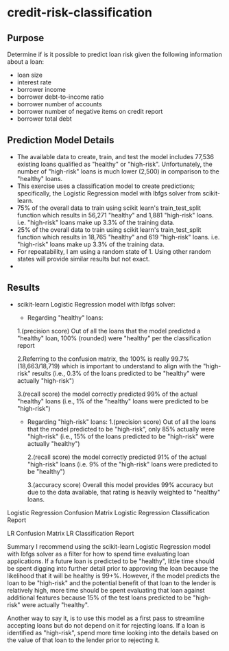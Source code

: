 # credit-risk-classification



## Purpose
Determine if is it possible to predict loan risk given the following information about a loan:

  * loan size
  * interest rate
  * borrower income
  * borrower debt-to-income ratio
  * borrower number of accounts
  * borrower number of negative items on credit report
  * borrower total debt

    
## Prediction Model Details

 * The available data to create, train, and test the model includes 77,536 existing loans qualified as "healthy" or "high-risk". Unfortunately, the number of "high-risk" loans is much lower (2,500) in comparison to the "healthy" loans.
 * This exercise uses a classification model to create predictions; specifically, the Logistic Regression model with lbfgs solver from scikit-learn.
 * 75% of the overall data to train using scikit learn's train_test_split function which results in 56,271 "healthy" and 1,881 "high-risk" loans. i.e. "high-risk" loans make up 3.3% of the training data.
 * 25% of the overall data to train using scikit learn's train_test_split function which results in 18,765 "healthy" and 619 "high-risk" loans. i.e. "high-risk" loans make up 3.3% of the training data.
 * For repeatability, I am using a random state of 1. Using other random states will provide similar results but not exact.
 * 

## Results
*  scikit-learn Logistic Regression model with lbfgs solver:
  
      -  Regarding "healthy" loans:
         
      1.(precision score) Out of all the loans that the model predicted a "healthy" loan, 100% (rounded) were "healthy" per the classification report
   
      2.Referring to the confusion matrix, the 100% is really 99.7% (18,663/18,719) which is important to understand to align with the "high-risk" results (i.e., 0.3% of the loans predicted to be "healthy" were actually "high-risk")
   
      3.(recall score) the model correctly predicted 99% of the actual "healthy" loans (i.e., 1% of the "healthy" loans were predicted to be "high-risk")
   
      - Regarding "high-risk" loans:
        1.(precision score) Out of all the loans that the model predicted to be "high-risk", only 85% actually were "high-risk" (i.e., 15% of the loans predicted to be "high-risk" were actually "healthy")

        2.(recall score) the model correctly predicted 91% of the actual "high-risk" loans (i.e. 9% of the "high-risk" loans were predicted to be "healthy")

        3.(accuracy score) Overall this model provides 99% accuracy but due to the data available, that rating is heavily weighted to "healthy" loans.
        
Logistic Regression Confusion Matrix	Logistic Regression Classification Report

LR Confusion Matrix	LR Classification Report


Summary
I recommend using the scikit-learn Logistic Regression model with lbfgs solver as a filter for how to spend time evaluating loan applications. If a future loan is predicted to be "healthy", little time should be spent digging into further detail prior to approving the loan because the likelihood that it will be healthy is 99+%. However, if the model predicts the loan to be "high-risk" and the potential benefit of that loan to the lender is relatively high, more time should be spent evaluating that loan against additional features because 15% of the test loans predicted to be "high-risk" were actually "healthy".

Another way to say it, is to use this model as a first pass to streamline accepting loans but do not depend on it for rejecting loans. If a loan is identified as "high-risk", spend more time looking into the details based on the value of that loan to the lender prior to rejecting it.


